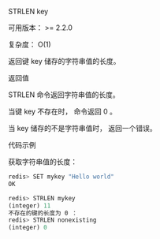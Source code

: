 STRLEN key

可用版本： >= 2.2.0

复杂度： O(1)

返回键 key 储存的字符串值的长度。

返回值

STRLEN 命令返回字符串值的长度。

当键 key 不存在时， 命令返回 0 。

当 key 储存的不是字符串值时， 返回一个错误。

代码示例

获取字符串值的长度：

```javascript
redis> SET mykey "Hello world"
OK

redis> STRLEN mykey
(integer) 11
不存在的键的长度为 0 ：
redis> STRLEN nonexisting
(integer) 0
```

